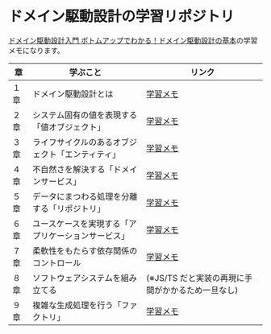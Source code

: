 # ドメイン駆動設計の学習リポジトリ

[ドメイン駆動設計入門 ボトムアップでわかる！ドメイン駆動設計の基本](https://www.shoeisha.co.jp/book/detail/9784798150727)の学習メモになります。

| 章   | 学ぶこと                                           | リンク                                                                   |
| ---- | -------------------------------------------------- | ------------------------------------------------------------------------ |
| １章 | ドメイン駆動設計とは                               | [学習メモ](https://github.com/miily8310s/ddd-bottomup/tree/master/chap1) |
| ２章 | システム固有の値を表現する「値オブジェクト」       | [学習メモ](https://github.com/miily8310s/ddd-bottomup/tree/master/chap2) |
| ３章 | ライフサイクルのあるオブジェクト「エンティティ」   | [学習メモ](https://github.com/miily8310s/ddd-bottomup/tree/master/chap3) |
| ４章 | 不自然さを解決する「ドメインサービス」             | [学習メモ](https://github.com/miily8310s/ddd-bottomup/tree/master/chap4) |
| ５章 | データにまつわる処理を分離する「リポジトリ」       | [学習メモ](https://github.com/miily8310s/ddd-bottomup/tree/master/chap5) |
| ６章 | ユースケースを実現する「アプリケーションサービス」 | [学習メモ](https://github.com/miily8310s/ddd-bottomup/tree/master/chap6) |
| ７章 | 柔軟性をもたらす依存関係のコントロール             | [学習メモ](https://github.com/miily8310s/ddd-bottomup/tree/master/chap7) |
| ８章 | ソフトウェアシステムを組み立てる                   | (※JS/TS だと実装の再現に手間がかかるため一旦なし)                        |
| ９章 | 複雑な生成処理を行う「ファクトリ」                 | [学習メモ](https://github.com/miily8310s/ddd-bottomup/tree/master/chap9) |

